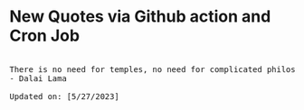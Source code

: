 # New Quotes via Github action and Cron Job

<pre>
<!-- #quote -->
There is no need for temples, no need for complicated philosophies. My brain and my heart are my temples; my philosophy is kindness.
- Dalai Lama

Updated on: [5/27/2023]
<!-- #quoteEnd -->
</pre>
